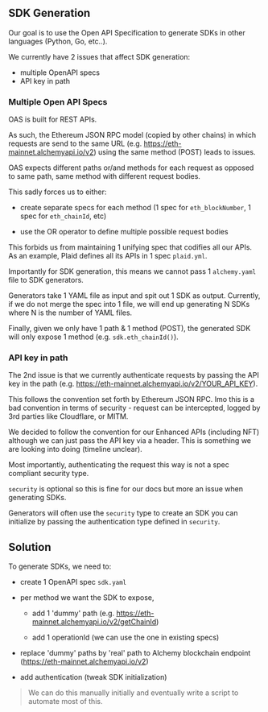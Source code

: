 ## SDK Generation

Our goal is to use the Open API Specification to generate SDKs in other languages (Python, Go, etc..).

We currently have 2 issues that affect SDK generation:

- multiple OpenAPI specs
- API key in path

### Multiple Open API Specs

OAS is built for REST APIs.

As such, the Ethereum JSON RPC model (copied by other chains) in which requests are send to the same URL (e.g. https://eth-mainnet.alchemyapi.io/v2) using the same method (POST) leads to issues.

OAS expects different paths or/and methods for each request as opposed to same path, same method with different request bodies.

This sadly forces us to either:

- create separate specs for each method (1 spec for `eth_blockNumber`, 1 spec for `eth_chainId`, etc)

- use the OR operator to define multiple possible request bodies

This forbids us from maintaining 1 unifying spec that codifies all our APIs.
As an example, Plaid defines all its APIs in 1 spec `plaid.yml`.

Importantly for SDK generation, this means we cannot pass 1 `alchemy.yaml` file to SDK generators.

Generators take 1 YAML file as input and spit out 1 SDK as output.
Currently, if we do not merge the spec into 1 file, we will end up generating N SDKs where N is the number of YAML files.

Finally, given we only have 1 path & 1 method (POST), the generated SDK will only expose 1 method (e.g. `sdk.eth_chainId()`).

### API key in path

The 2nd issue is that we currently authenticate requests by passing the API key in the path (e.g. https://eth-mainnet.alchemyapi.io/v2/YOUR_API_KEY).

This follows the convention set forth by Ethereum JSON RPC. Imo this is a bad convention in terms of security - request can be intercepted, logged by 3rd parties like Cloudflare, or MITM.

We decided to follow the convention for our Enhanced APIs (including NFT) although we can just pass the API key via a header. This is something we are looking into doing (timeline unclear).

Most importantly, authenticating the request this way is not a spec compliant security type.

`security` is optional so this is fine for our docs but more an issue when generating SDKs.

Generators will often use the `security` type to create an SDK you can initialize by passing the authentication type defined in `security`.

## Solution

To generate SDKs, we need to:

- create 1 OpenAPI spec `sdk.yaml`

- per method we want the SDK to expose,

  - add 1 'dummy' path
    (e.g. https://eth-mainnet.alchemyapi.io/v2/getChainId)

  - add 1 operationId (we can use the one in existing specs)

- replace 'dummy' paths by 'real' path to Alchemy blockchain endpoint (https://eth-mainnet.alchemyapi.io/v2)

- add authentication (tweak SDK initialization)

> We can do this manually initially and eventually write a script to automate most of this.

